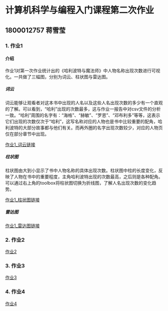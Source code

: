 # 计算机科学与编程入门课程第二次作业
## 1800012757 蒋雪莹
### 1. 作业1
#### 介绍
作业1对第一次作业统计出的《哈利波特与魔法师》中人物名称出现次数进行可视化。一共做了三幅图，分别为词云、柱状图与雷达图。

##### 词云
词云能够让观看者对这本书中出现的人名以及这些人名出现次数的多少有一个直观的了解。可以看到，“哈利”出现的次数最多，这与作业一报告中对csv文件的分析一致。“哈利”周围的名字有：“海格”、“赫敏”、“罗恩”、“邓布利多”等等，这表示它们出现的次数仅次于“哈利”，这写名称对应的人物也是书中比较重要的配角，哈利波特的大部分故事都与他们有关。而再外圈的名字出现次数较少，对应的人物页仅在部分章节中出现。

[作业1_词云链接](https://Jxy04250.github.io/homework_1_wordcloud.html)

##### 柱状图
柱状图由大到小显示了书中人物名称的具体出现次数。柱状图中柱的长度变化，反映了人物在书中的重要程度，主角哈利波特出现的次数最高，之后则是各种配角。可以通过右上角的toolbox将柱状图切换为折线图，了解人名出现次数的变化趋势。

[作业1_柱状图链接](https://Jxy04250.github.io/homework_1_barchart.html)

##### 雷达图
[作业1_雷达图链接](https://Jxy04250.github.io/homework_1_radar.html)


### 2. 作业2

[作业2](https://Jxy04250.github.io/homework_2.html)


### 3. 作业3

[作业3](https://Jxy04250.github.io/homework_3.html)

### 4. 作业4

[作业4](https://Jxy04250.github.io/homework_4.html)
